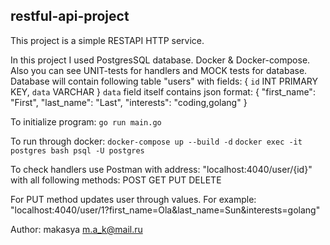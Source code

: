 ## restful-api-project ##

This project is a simple RESTAPI HTTP service.

In this project I used PostgresSQL database. Docker & Docker-compose. Also you can see UNIT-tests for handlers and MOCK tests for database.
Database will contain following table "users" with fields:
{
    `id` INT PRIMARY KEY, 
    `data` VARCHAR
}
`data` field itself contains json format:
{
"first_name": "First", "last_name": "Last", "interests": "coding,golang"
}

To initialize program:
`go run main.go`

To run through docker:
`docker-compose up --build -d`
`docker exec -it postgres bash
psql -U postgres`

To check handlers use Postman with address: "localhost:4040/user/{id}" with all following methods:
POST
GET
PUT
DELETE

For PUT method updates user through values. For example:
"localhost:4040/user/1?first_name=Ola&last_name=Sun&interests=golang"

Author:
makasya
m.a_k@mail.ru